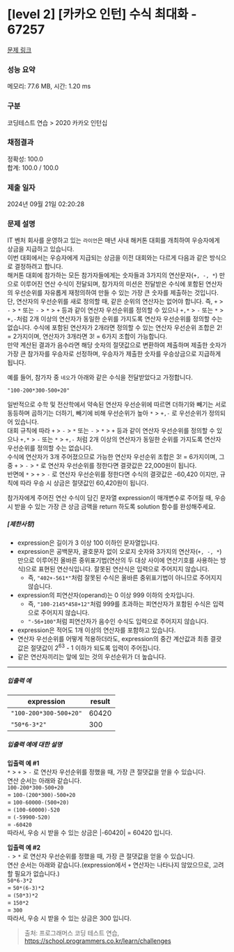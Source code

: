 # [level 2] [카카오 인턴] 수식 최대화 - 67257 

[문제 링크](https://school.programmers.co.kr/learn/courses/30/lessons/67257) 

### 성능 요약

메모리: 77.6 MB, 시간: 1.20 ms

### 구분

코딩테스트 연습 > 2020 카카오 인턴십

### 채점결과

정확성: 100.0<br/>합계: 100.0 / 100.0

### 제출 일자

2024년 09월 21일 02:20:28

### 문제 설명

<p>IT 벤처 회사를 운영하고 있는 <code>라이언</code>은 매년 사내 해커톤 대회를 개최하여 우승자에게 상금을 지급하고 있습니다.<br>
이번 대회에서는 우승자에게 지급되는 상금을 이전 대회와는 다르게 다음과 같은 방식으로 결정하려고 합니다.<br>
해커톤 대회에 참가하는 모든 참가자들에게는 숫자들과 3가지의 연산문자(<code>+, -, *</code>) 만으로 이루어진 연산 수식이 전달되며, 참가자의 미션은 전달받은 수식에 포함된 연산자의 우선순위를 자유롭게 재정의하여 만들 수 있는 가장 큰 숫자를 제출하는 것입니다.<br>
단, 연산자의 우선순위를 새로 정의할 때, 같은 순위의 연산자는 없어야 합니다. 즉, <code>+</code> &gt; <code>-</code> &gt; <code>*</code> 또는 <code>-</code> &gt; <code>*</code> &gt; <code>+</code> 등과 같이 연산자 우선순위를 정의할 수 있으나 <code>+,*</code> &gt; <code>-</code> 또는 <code>*</code> &gt; <code>+,-</code>처럼 2개 이상의 연산자가 동일한 순위를 가지도록 연산자 우선순위를 정의할 수는 없습니다. 수식에 포함된 연산자가 2개라면 정의할 수 있는 연산자 우선순위 조합은 2! = 2가지이며, 연산자가 3개라면 3! = 6가지 조합이 가능합니다.<br>
만약 계산된 결과가 음수라면 해당 숫자의 절댓값으로 변환하여 제출하며 제출한 숫자가 가장 큰 참가자를 우승자로 선정하며, 우승자가 제출한 숫자를 우승상금으로 지급하게 됩니다.</p>

<p>예를 들어, 참가자 중 <code>네오</code>가 아래와 같은 수식을 전달받았다고 가정합니다.</p>

<p><code>"100-200*300-500+20"</code></p>

<p>일반적으로 수학 및 전산학에서 약속된 연산자 우선순위에 따르면 더하기와 빼기는 서로 동등하며 곱하기는 더하기, 빼기에 비해 우선순위가 높아 <code>*</code> &gt; <code>+,-</code> 로 우선순위가 정의되어 있습니다.<br>
대회 규칙에 따라 <code>+</code> &gt; <code>-</code> &gt; <code>*</code>  또는  <code>-</code> &gt; <code>*</code> &gt; <code>+</code> 등과 같이 연산자 우선순위를 정의할 수 있으나 <code>+,*</code> &gt; <code>-</code> 또는 <code>*</code> &gt; <code>+,-</code> 처럼 2개 이상의 연산자가 동일한 순위를 가지도록 연산자 우선순위를 정의할 수는 없습니다.<br>
수식에 연산자가 3개 주어졌으므로 가능한 연산자 우선순위 조합은 3! = 6가지이며, 그 중 <code>+</code> &gt; <code>-</code> &gt; <code>*</code> 로 연산자 우선순위를 정한다면 결괏값은 22,000원이 됩니다.<br>
반면에 <code>*</code> &gt; <code>+</code> &gt; <code>-</code> 로 연산자 우선순위를 정한다면 수식의 결괏값은 -60,420 이지만, 규칙에 따라 우승 시 상금은 절댓값인 60,420원이 됩니다.</p>

<p>참가자에게 주어진 연산 수식이 담긴 문자열 expression이 매개변수로 주어질 때, 우승 시 받을 수 있는 가장 큰 상금 금액을 return 하도록 solution 함수를 완성해주세요.</p>

<h5><strong>[제한사항]</strong></h5>

<ul>
<li>expression은 길이가 3 이상 100 이하인 문자열입니다.</li>
<li>expression은 공백문자, 괄호문자 없이 오로지 숫자와 3가지의 연산자(<code>+, -, *</code>) 만으로 이루어진 올바른 중위표기법(연산의 두 대상 사이에 연산기호를 사용하는 방식)으로 표현된 연산식입니다. 잘못된 연산식은 입력으로 주어지지 않습니다.

<ul>
<li>즉, <code>"402+-561*"</code>처럼 잘못된 수식은 올바른 중위표기법이 아니므로 주어지지 않습니다.<br></li>
</ul></li>
<li>expression의 피연산자(operand)는 0 이상 999 이하의 숫자입니다.

<ul>
<li>즉, <code>"100-2145*458+12"</code>처럼 999를 초과하는 피연산자가 포함된 수식은 입력으로 주어지지 않습니다.</li>
<li><code>"-56+100"</code>처럼 피연산자가 음수인 수식도 입력으로 주어지지 않습니다. </li>
</ul></li>
<li>expression은 적어도 1개 이상의 연산자를 포함하고 있습니다.</li>
<li>연산자 우선순위를 어떻게 적용하더라도, expression의 중간 계산값과 최종 결괏값은 절댓값이 2<sup>63</sup> - 1 이하가 되도록 입력이 주어집니다.</li>
<li>같은 연산자끼리는 앞에 있는 것의 우선순위가 더 높습니다.</li>
</ul>

<hr>

<h5><strong>입출력 예</strong></h5>
<table class="table">
        <thead><tr>
<th>expression</th>
<th>result</th>
</tr>
</thead>
        <tbody><tr>
<td><code>"100-200*300-500+20"</code></td>
<td>60420</td>
</tr>
<tr>
<td><code>"50*6-3*2"</code></td>
<td>300</td>
</tr>
</tbody>
      </table>
<h5><strong>입출력 예에 대한 설명</strong></h5>

<p><strong>입출력 예 #1</strong><br>
<code>*</code> &gt; <code>+</code> &gt; <code>-</code> 로 연산자 우선순위를 정했을 때, 가장 큰 절댓값을 얻을 수 있습니다.<br>
연산 순서는 아래와 같습니다.<br>
<code>100-200*300-500+20</code><br>
= <code>100-(200*300)-500+20</code><br>
= <code>100-60000-(500+20)</code><br>
= <code>(100-60000)-520</code><br>
= <code>(-59900-520)</code><br>
= <code>-60420</code><br>
따라서, 우승 시 받을 수 있는 상금은 |-60420| = 60420 입니다.</p>

<p><strong>입출력 예 #2</strong><br>
<code>-</code> &gt; <code>*</code> 로 연산자 우선순위를 정했을 때, 가장 큰 절댓값을 얻을 수 있습니다.<br>
연산 순서는 아래와 같습니다.(expression에서 <code>+</code> 연산자는 나타나지 않았으므로, 고려할 필요가 없습니다.)<br>
<code>50*6-3*2</code><br>
= <code>50*(6-3)*2</code><br>
= <code>(50*3)*2</code><br>
= <code>150*2</code><br>
= <code>300</code><br>
따라서, 우승 시 받을 수 있는 상금은 300 입니다.</p>


> 출처: 프로그래머스 코딩 테스트 연습, https://school.programmers.co.kr/learn/challenges